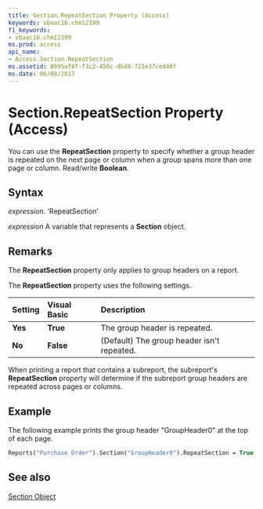 ```yaml
---
title: Section.RepeatSection Property (Access)
keywords: vbaac10.chm12199
f1_keywords:
- vbaac10.chm12199
ms.prod: access
api_name:
- Access.Section.RepeatSection
ms.assetid: 8995af8f-f3c2-456c-dbd8-721e37ced40f
ms.date: 06/08/2017
---
```



# Section.RepeatSection Property (Access)

You can use the  **RepeatSection** property to specify whether a group header is repeated on the next page or column when a group spans more than one page or column. Read/write **Boolean**.


## Syntax

 _expression_. 'RepeatSection'

 _expression_ A variable that represents a **Section** object.


## Remarks

The  **RepeatSection** property only applies to group headers on a report.

The  **RepeatSection** property uses the following settings.



|**Setting**|**Visual Basic**|**Description**|
|:-----|:-----|:-----|
|**Yes**|**True**|The group header is repeated.|
|**No**|**False**|(Default) The group header isn't repeated.|
When printing a report that contains a subreport, the subreport's  **RepeatSection** property will determine if the subreport group headers are repeated across pages or columns.


## Example

The following example prints the group header "GroupHeader0" at the top of each page.


```vb
Reports("Purchase Order").Section("GroupHeader0").RepeatSection = True
```


## See also


[Section Object](Access.Section.md)

